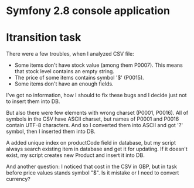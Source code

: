 Symfony 2.8 console application
=======================

Itransition task
========================

There were a few troubles, when I analyzed CSV file:
- Some items don't have stock value (among them P0007). This means that stock level contains an empty string.
- The price of some items contains symbol '$' (P0015).
- Some items don't have an enough fields.

I've got no information, how I should to fix these bugs and I decide just not to insert them into DB.

But also there were few elements with wrong charset (P0001, P0016). All of symbols in the CSV have ASCII charset, but names of P0001 and P0016 contain 
UTF-8 characters. And so I converted them into ASCII and got '?' symbol, then I inserted them into DB.

A added unique index on productCode field in database, but my script always search existing item in database and get it for updating. If it doesn't exist, 
my script creates new Product and insert it into DB.

And another question:
I noticed that cost in the CSV in GBP, but in task before price values stands symbol "$".
Is it mistake or I need to convert currency?
 
       